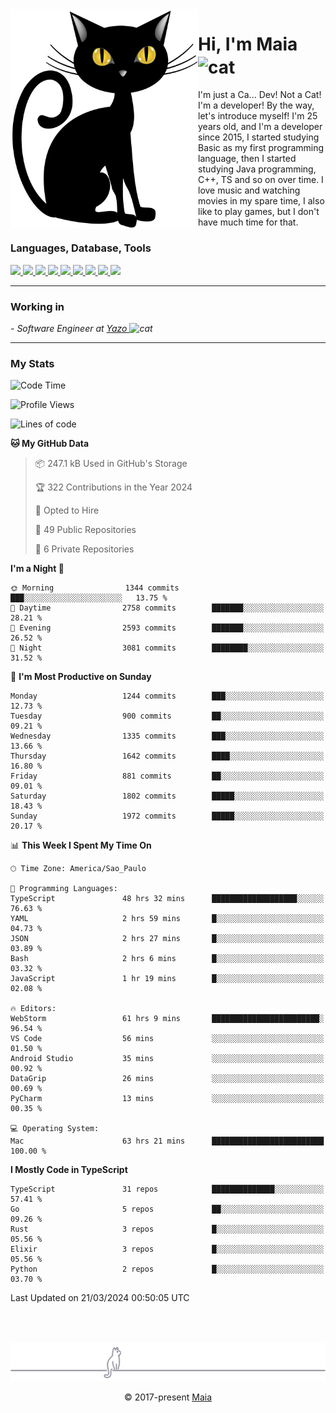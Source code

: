 <img align="left" src="https://raw.githubusercontent.com/gabrielmaialva33/gabrielmaialva33/master/assets/cat_0.png" alt="Stats" width="300px">

<h1 align="left">Hi, I'm Maia 
<img src="https://emojis.slackmojis.com/emojis/images/1643509834/36299/black-cat.gif?1643509834" width="50" height="60" align="center"  alt="cat"/>
</h1>

I'm just a Ca... Dev! Not a Cat! I'm a developer! By the way, let's introduce myself!
I'm 25 years old, and I'm a developer since 2015, I started studying Basic as my first programming
language, then I started studying Java programming, C++, TS and so on over time.
I love music and watching movies in my spare time, I also like to play games, but I don't have much time for that.

<h3 align="left">Languages, Database, Tools</h3>
<p>
  <a href="https://www.typescriptlang.org">
    <img src="https://skillicons.dev/icons?i=ts" />
  </a>
  <a href="https://go.dev">
    <img src="https://skillicons.dev/icons?i=go" />
  </a>
  <a href="https://www.python.org">
    <img src="https://skillicons.dev/icons?i=python" />
  </a>
  <a href="https://gradle.org">
    <img src="https://skillicons.dev/icons?i=gradle" />
  </a>
  <a href="https://redis.io">
    <img src="https://skillicons.dev/icons?i=redis" />
  </a>
  <a href="https://www.mongodb.com">
    <img src="https://skillicons.dev/icons?i=mongodb" />
  </a>
  <a href="https://nodejs.org">
    <img src="https://skillicons.dev/icons?i=nodejs" />
  </a>
  <a href="https://www.javascript.com">
    <img src="https://skillicons.dev/icons?i=js" />
  </a>
  <a href="https://www.docker.com">
    <img src="https://skillicons.dev/icons?i=docker" />
  </a>
</p>

<hr/>

<h3>Working in</h3>

<p><em> - Software Engineer at <a href="[https://pdasolucoes.com.br](https://yazo.com.br/)">Yazo
</a><img src="https://media.giphy.com/media/WUlplcMpOCEmTGBtBW/giphy.gif" width="30" alt="cat"> 
</em></p>

<hr/>

### My Stats

<!--START_SECTION:waka-->
![Code Time](http://img.shields.io/badge/Code%20Time-4%2C021%20hrs%209%20mins-blue)

![Profile Views](http://img.shields.io/badge/Profile%20Views-39-blue)

![Lines of code](https://img.shields.io/badge/From%20Hello%20World%20I%27ve%20Written-2.9%20million%20lines%20of%20code-blue)

**🐱 My GitHub Data** 

> 📦 247.1 kB Used in GitHub's Storage 
 > 
> 🏆 322 Contributions in the Year 2024
 > 
> 💼 Opted to Hire
 > 
> 📜 49 Public Repositories 
 > 
> 🔑 6 Private Repositories 
 > 
**I'm a Night 🦉** 

```text
🌞 Morning                1344 commits        ███░░░░░░░░░░░░░░░░░░░░░░   13.75 % 
🌆 Daytime                2758 commits        ███████░░░░░░░░░░░░░░░░░░   28.21 % 
🌃 Evening                2593 commits        ███████░░░░░░░░░░░░░░░░░░   26.52 % 
🌙 Night                  3081 commits        ████████░░░░░░░░░░░░░░░░░   31.52 % 
```
📅 **I'm Most Productive on Sunday** 

```text
Monday                   1244 commits        ███░░░░░░░░░░░░░░░░░░░░░░   12.73 % 
Tuesday                  900 commits         ██░░░░░░░░░░░░░░░░░░░░░░░   09.21 % 
Wednesday                1335 commits        ███░░░░░░░░░░░░░░░░░░░░░░   13.66 % 
Thursday                 1642 commits        ████░░░░░░░░░░░░░░░░░░░░░   16.80 % 
Friday                   881 commits         ██░░░░░░░░░░░░░░░░░░░░░░░   09.01 % 
Saturday                 1802 commits        █████░░░░░░░░░░░░░░░░░░░░   18.43 % 
Sunday                   1972 commits        █████░░░░░░░░░░░░░░░░░░░░   20.17 % 
```


📊 **This Week I Spent My Time On** 

```text
🕑︎ Time Zone: America/Sao_Paulo

💬 Programming Languages: 
TypeScript               48 hrs 32 mins      ███████████████████░░░░░░   76.63 % 
YAML                     2 hrs 59 mins       █░░░░░░░░░░░░░░░░░░░░░░░░   04.73 % 
JSON                     2 hrs 27 mins       █░░░░░░░░░░░░░░░░░░░░░░░░   03.89 % 
Bash                     2 hrs 6 mins        █░░░░░░░░░░░░░░░░░░░░░░░░   03.32 % 
JavaScript               1 hr 19 mins        █░░░░░░░░░░░░░░░░░░░░░░░░   02.08 % 

🔥 Editors: 
WebStorm                 61 hrs 9 mins       ████████████████████████░   96.54 % 
VS Code                  56 mins             ░░░░░░░░░░░░░░░░░░░░░░░░░   01.50 % 
Android Studio           35 mins             ░░░░░░░░░░░░░░░░░░░░░░░░░   00.92 % 
DataGrip                 26 mins             ░░░░░░░░░░░░░░░░░░░░░░░░░   00.69 % 
PyCharm                  13 mins             ░░░░░░░░░░░░░░░░░░░░░░░░░   00.35 % 

💻 Operating System: 
Mac                      63 hrs 21 mins      █████████████████████████   100.00 % 
```

**I Mostly Code in TypeScript** 

```text
TypeScript               31 repos            ██████████████░░░░░░░░░░░   57.41 % 
Go                       5 repos             ██░░░░░░░░░░░░░░░░░░░░░░░   09.26 % 
Rust                     3 repos             █░░░░░░░░░░░░░░░░░░░░░░░░   05.56 % 
Elixir                   3 repos             █░░░░░░░░░░░░░░░░░░░░░░░░   05.56 % 
Python                   2 repos             █░░░░░░░░░░░░░░░░░░░░░░░░   03.70 % 
```




 Last Updated on 21/03/2024 00:50:05 UTC
<!--END_SECTION:waka-->


<br/>
<br/>

<p align="center"><img src="https://raw.githubusercontent.com/gabrielmaialva33/gabrielmaialva33/master/assets/gray0_ctp_on_line.svg?sanitize=true" /></p>
<p align="center">&copy; 2017-present <a href="https://github.com/gabrielmaialva33/" target="_blank">Maia</a>

